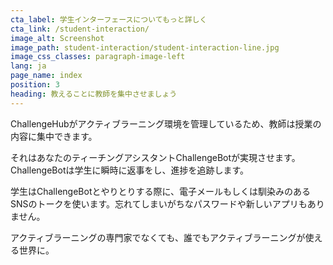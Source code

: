 ```yaml
---
cta_label: 学生インターフェースについてもっと詳しく
cta_link: /student-interaction/
image_alt: Screenshot
image_path: student-interaction/student-interaction-line.jpg
image_css_classes: paragraph-image-left
lang: ja
page_name: index
position: 3
heading: 教えることに教師を集中させましょう
---
```


ChallengeHubがアクティブラーニング環境を管理しているため、教師は授業の内容に集中できます。

それはあなたのティーチングアシスタントChallengeBotが実現させます。ChallengeBotは学生に瞬時に返事をし、進捗を追跡します。

学生はChallengeBotとやりとりする際に、電子メールもしくは馴染みのあるSNSのトークを使います。忘れてしまいがちなパスワードや新しいアプリもありません。

アクティブラーニングの専門家でなくても、誰でもアクティブラーニングが使える世界に。
